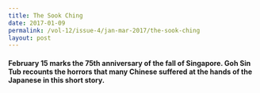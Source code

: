 ```yaml
---
title: The Sook Ching
date: 2017-01-09
permalink: /vol-12/issue-4/jan-mar-2017/the-sook-ching
layout: post
---
```

#### February 15 marks the 75th anniversary of  the fall of Singapore. Goh Sin Tub recounts the horrors that many Chinese suffered at the  hands of the Japanese in this short story.

